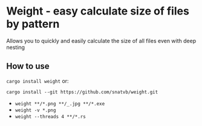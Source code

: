 # Weight - easy calculate size of files by pattern

Allows you to quickly and easily calculate the size of all files even with deep nesting

## How to use

`cargo install weight` or:

`cargo install --git https://github.com/snatvb/weight.git`

- `weight **/*.png **/_.jpg **/*.exe`
- `weight -v *.png`
- `weight --threads 4 **/*.rs`
